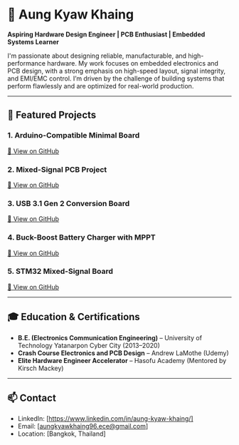 # 👋 Aung Kyaw Khaing

**Aspiring Hardware Design Engineer | PCB Enthusiast | Embedded Systems Learner**

I'm passionate about designing reliable, manufacturable, and high-performance hardware. My work focuses on embedded electronics and PCB design, with a strong emphasis on high-speed layout, signal integrity, and EMI/EMC control. I’m driven by the challenge of building systems that perform flawlessly and are optimized for real-world production.

---

## 📁 Featured Projects

### 1. Arduino-Compatible Minimal Board
[🔗 View on GitHub](https://github.com/AungKK1/arduino-minimal-board)

### 2. Mixed-Signal PCB Project
[🔗 View on GitHub](https://github.com/AungKK1/mixed-signal-board)

### 3. USB 3.1 Gen 2 Conversion Board
[🔗 View on GitHub](https://github.com/AungKK1/usb3.1-mux)

### 4. Buck-Boost Battery Charger with MPPT
[🔗 View on GitHub](https://github.com/AungKK1/mppt-buck-boost-charger)

### 5. STM32 Mixed-Signal Board
[🔗 View on GitHub](https://github.com/AungKK1/stm32-mixed-signal)

---

## 🎓 Education & Certifications

- **B.E. (Electronics Communication Engineering)** – University of Technology Yatanarpon Cyber City (2013–2020)
- **Crash Course Electronics and PCB Design** – Andrew LaMothe (Udemy)
- **Elite Hardware Engineer Accelerator** – Hasofu Academy (Mentored by Kirsch Mackey)

---

## 📫 Contact

- LinkedIn: [https://www.linkedin.com/in/aung-kyaw-khaing/]
- Email: [aungkyawkhaing96.ece@gmail.com]
- Location: [Bangkok, Thailand]
